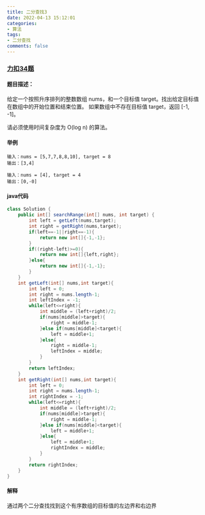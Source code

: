 ```yaml
---
title: 二分查找3
date: 2022-04-13 15:12:01
categories:
- 算法
tags:
- 二分查找
comments: false
---
```

### [力扣34题](https://leetcode-cn.com/problems/find-first-and-last-position-of-element-in-sorted-array/)
#### 题目描述：
给定一个按照升序排列的整数数组 nums，和一个目标值 target。找出给定目标值在数组中的开始位置和结束位置。
如果数组中不存在目标值 target，返回 [-1, -1]。

请必须使用时间复杂度为 O(log n) 的算法。

#### 举例
```
输入：nums = [5,7,7,8,8,10], target = 8
输出：[3,4]
```
```
输入：nums = [4], target = 4
输出：[0,-0]
```

#### java代码
```java
class Solution {
    public int[] searchRange(int[] nums, int target) {
        int left = getLeft(nums,target);
        int right = getRight(nums,target);
        if(left==-1||right==-1){
            return new int[]{-1,-1};
        }
        if((right-left)>=0){
            return new int[]{left,right};
        }else{
            return new int[]{-1,-1};
        }
    }
    int getLeft(int[] nums,int target){
        int left = 0;
        int right = nums.length-1;
        int leftIndex = -1;
        while(left<=right){
            int middle = (left+right)/2;
            if(nums[middle]>target){
                right = middle-1;
            }else if(nums[middle]<target){
                left = middle+1;
            }else{
                right = middle-1;
                leftIndex = middle;
            }
        }
        return leftIndex;
    }
    int getRight(int[] nums,int target){
        int left = 0;
        int right = nums.length-1;
        int rightIndex = -1;
        while(left<=right){
            int middle = (left+right)/2;
            if(nums[middle]>target){
                right = middle-1;
            }else if(nums[middle]<target){
                left = middle+1;
            }else{
                left = middle+1;
                rightIndex = middle;
            }
        }
        return rightIndex;
    }
}
```

#### 解释
通过两个二分查找找到这个有序数组的目标值的左边界和右边界
